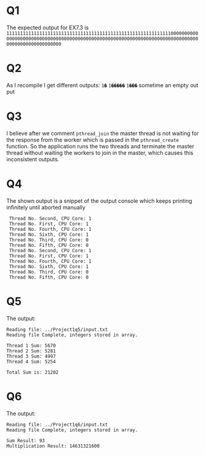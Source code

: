 # Q1
The expected output for EX7.3 is `1111111111111111111111111111111111111111111111111111111111110000000000000000000000000000000000000000000000000000000000000000000000000000000000000000000000000000`

# Q2
As I recompile I get different outputs: 
`1�   `
`1��  ���`
`1���`
sometime an empty out put

# Q3 
I believe after we comment `pthread_join` the master thread is not waiting for the response from the worker which is 
passed in the `pthread_create` function. So the application runs the two threads and terminate the master thread 
without waiting the workers to join in the master, which causes this inconsistent outputs.

# Q4 
The shown output is a snippet of the output console which keeps printing infinitely until aborted manually
``` text
 Thread No. Second, CPU Core: 1
 Thread No. First, CPU Core: 1
 Thread No. Fourth, CPU Core: 1
 Thread No. Sixth, CPU Core: 1
 Thread No. Third, CPU Core: 0
 Thread No. Fifth, CPU Core: 0
 Thread No. Second, CPU Core: 1
 Thread No. First, CPU Core: 1
 Thread No. Fourth, CPU Core: 1
 Thread No. Sixth, CPU Core: 1
 Thread No. Third, CPU Core: 0
 Thread No. Fifth, CPU Core: 0
 ```
 
 
 # Q5 
The output:
```text
Reading file: ../Project1q5/input.txt
Reading file Complete, integers stored in array.

Thread 1 Sum: 5670
Thread 2 Sum: 5281
Thread 3 Sum: 4997
Thread 4 Sum: 5254

Total Sum is: 21202
```

# Q6
The output:
```text
Reading file: ../Project1q6/input.txt
Reading file Complete, integers stored in array.

Sum Result: 93
Multiplication Result: 14631321600
```

